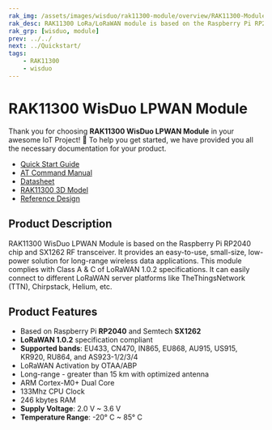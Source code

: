 ```yaml
---
rak_img: /assets/images/wisduo/rak11300-module/overview/RAK11300-Module.png
rak_desc: RAK11300 LoRa/LoRaWAN module is based on the Raspberry Pi RP2040 chip and SX1262 RF transceiver. It provides an easy to use, small size, low-power solution for long range wireless data applications.
rak_grp: [wisduo, module]
prev: ../../
next: ../Quickstart/
tags:
    - RAK11300
    - wisduo
---
```


# RAK11300 WisDuo LPWAN Module

Thank you for choosing **RAK11300 WisDuo LPWAN Module** in your awesome IoT Project! 🎉 To help you get started, we have provided you all the necessary documentation for your product.


* [Quick Start Guide](/Product-Categories/WisDuo/RAK11300-Module/Quickstart/)
* [AT Command Manual](/Product-Categories/WisDuo/RAK11300-Module/AT-Command-Manual/)
* [Datasheet](/Product-Categories/WisDuo/RAK11300-Module/Datasheet/)
* [RAK11300 3D Model](https://downloads.rakwireless.com/3D_File/WisDuo/3D_RAK11300.stp)
* [Reference Design](https://docs.rakwireless.com/Product-Categories/WisBlock/RAK11310/Datasheet/#schematic-diagram)

## Product Description

RAK11300 WisDuo LPWAN Module is based on the Raspberry Pi RP2040 chip and SX1262 RF transceiver. It provides an easy-to-use, small-size, low-power solution for long-range wireless data applications. This module complies with Class A & C of LoRaWAN 1.0.2 specifications. It can easily connect to different LoRaWAN server platforms like TheThingsNetwork (TTN), Chirpstack, Helium, etc.


## Product Features

- Based on Raspberry Pi **RP2040** and Semtech **SX1262**
- **LoRaWAN 1.0.2** specification compliant
- **Supported bands**: EU433, CN470, IN865, EU868, AU915, US915, KR920, RU864, and AS923-1/2/3/4
- LoRaWAN Activation by OTAA/ABP
- Long-range - greater than 15&nbsp;km with optimized antenna
- ARM Cortex-M0+ Dual Core
- 133Mhz CPU Clock
- 246&nbsp;kbytes RAM
- **Supply Voltage**: 2.0&nbsp;V ~ 3.6&nbsp;V
- **Temperature Range**: -20°&nbsp;C ~ 85°&nbsp;C
